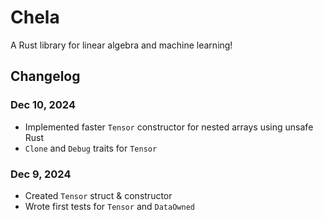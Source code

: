# Chela

A Rust library for linear algebra and machine learning!

## Changelog

### Dec 10, 2024

- Implemented faster `Tensor` constructor for nested arrays using unsafe Rust
- `Clone` and `Debug` traits for `Tensor`

### Dec 9, 2024

- Created `Tensor` struct & constructor
- Wrote first tests for `Tensor` and `DataOwned`
